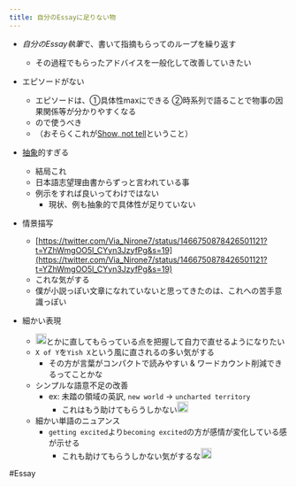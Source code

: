 ```yaml
---
title: 自分のEssayに足りない物
---
```


* *自分のEssay執筆*で、書いて指摘もらってのループを繰り返す
  
  * その過程でもらったアドバイスを一般化して改善していきたい
* エピソードがない
  
  * エピソードは、①具体性maxにできる ②時系列で語ることで物事の因果関係等が分かりやすくなる
  * ので使うべき
  * （おそらくこれが[Show, not tell](Show,%20not%20tell.md)ということ）
* [抽象](%E6%8A%BD%E8%B1%A1.md)的すぎる
  
  * 結局これ
  * 日本語志望理由書からずっと言われている事
  * 例示をすれば良いってわけではない
    * 現状、例も抽象的で具体性が足りていない
* 情景描写
  
  * [https://twitter.com/Via_Nirone7/status/1466750878426501121?t=YZhWmgOO5l_CYyn3JzyfPg&s=19](https://twitter.com/Via_Nirone7/status/1466750878426501121?t=YZhWmgOO5l_CYyn3JzyfPg&s=19)
  * これな気がする
  * 僕が小説っぽい文章になれていないと思ってきたのは、これへの苦手意識っぽい
* 細かい表現
  
  * <img src='https://scrapbox.io/api/pages/blu3mo-public/yutarotanaka601/icon' alt='yutarotanaka601.icon' height="19.5"/>とかに直してもらっている点を把握して自力で直せるようになりたい
  * `X of Y`を`Yish X`という風に直されるの多い気がする
    * その方が言葉がコンパクトで読みやすい & ワードカウント削減できるってことかな
  * シンプルな語意不足の改善
    * ex: 未踏の領域の英訳, `new world` -> `uncharted territory`
      * これはもう助けてもらうしかない<img src='https://scrapbox.io/api/pages/blu3mo-public/blu3mo/icon' alt='blu3mo.icon' height="19.5"/>
  * 細かい単語のニュアンス
    * `getting excited`より`becoming excited`の方が感情が変化している感が示せる
      * これも助けてもらうしかない気がするな<img src='https://scrapbox.io/api/pages/blu3mo-public/blu3mo/icon' alt='blu3mo.icon' height="19.5"/>

\#Essay
